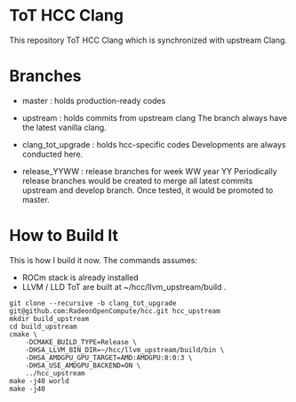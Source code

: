 ToT HCC Clang 
=============

This repository ToT HCC Clang which is synchronized with upstream Clang.

Branches
========
- master : holds production-ready codes

- upstream : holds commits from upstream clang
  The branch always have the latest vanilla clang.

- clang_tot_upgrade : holds hcc-specific codes
  Developments are always conducted here.

- release_YYWW : release branches for week WW year YY
  Periodically release branches would be created to merge all latest commits
  upstream and develop branch. Once tested, it would be promoted to master.

How to Build It
===============
This is how I build it now. The commands assumes:
- ROCm stack is already installed
- LLVM / LLD ToT are built at ~/hcc/llvm_upstream/build .

```
git clone --recursive -b clang_tot_upgrade git@github.com:RadeonOpenCompute/hcc.git hcc_upstream
mkdir build_upstream
cd build_upstream
cmake \
    -DCMAKE_BUILD_TYPE=Release \
    -DHSA_LLVM_BIN_DIR=~/hcc/llvm_upstream/build/bin \
    -DHSA_AMDGPU_GPU_TARGET=AMD:AMDGPU:8:0:3 \
    -DHSA_USE_AMDGPU_BACKEND=ON \
    ../hcc_upstream
make -j40 world
make -j40
```

